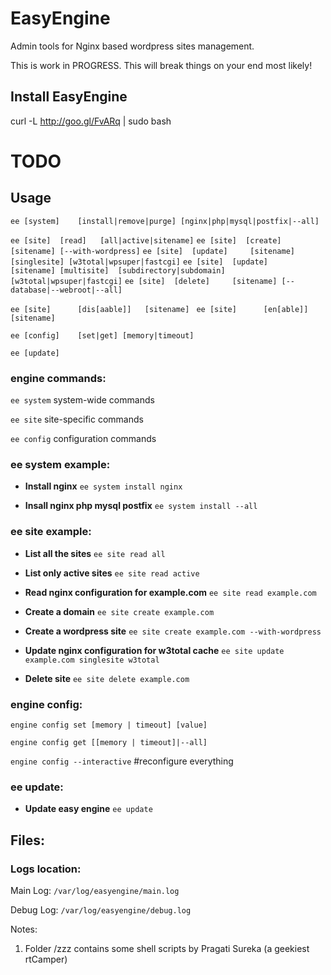 EasyEngine 
==========

Admin tools for Nginx based wordpress sites management. 

This is work in PROGRESS. This will break things on your end most likely!

## Install EasyEngine

curl -L http://goo.gl/FvARq | sudo bash

# TODO

## Usage

`ee [system]	[install|remove|purge] [nginx|php|mysql|postfix|--all]`

`ee [site]	[read]	 [all|active|sitename]`
`ee [site]	[create]     [sitename] [--with-wordpress]`
`ee [site]	[update]     [sitename] [singlesite] [w3total|wpsuper|fastcgi]`
`ee [site]	[update]     [sitename] [multisite]  [subdirectory|subdomain] [w3total|wpsuper|fastcgi]`
`ee [site]	[delete]     [sitename] [--database|--webroot|--all]`

`ee [site]      [dis[aable]]   [sitename] `
`ee [site]      [en[able]]     [sitename] `

`ee [config]	[set|get] [memory|timeout]`

`ee [update]`

### engine commands:

`ee system`	system-wide commands

`ee site`	site-specific commands

`ee config`	configuration commands

### ee system example:
* **Install nginx**
	`ee system install nginx`
	
* **Insall nginx php mysql postfix**
	`ee system install --all`
	
	
### ee site example:

* **List all the sites**
	`ee site read all`
	
* **List only active sites**
	`ee site read active`
	
* **Read nginx configuration for example.com**
	`ee site read example.com`
	
* **Create a domain**
	`ee site create example.com`
	
* **Create a wordpress site**
	`ee site create example.com --with-wordpress`
	
* **Update nginx configuration for w3total cache**
	`ee site update example.com singlesite w3total`
	
* **Delete site**
	`ee site delete example.com`	
	

### engine config:

`engine config set [memory | timeout] [value]`

`engine config get [[memory | timeout]|--all]`

`engine config --interactive` #reconfigure everything


### ee update:

* **Update easy engine**
	`ee update`
	
	
## Files:

### Logs location: 

Main Log: `/var/log/easyengine/main.log`

Debug Log: `/var/log/easyengine/debug.log`




Notes:

1. Folder /zzz contains some shell scripts by Pragati Sureka (a geekiest rtCamper)

